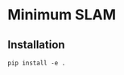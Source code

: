 # Minimum SLAM

## Installation
```
pip install -e .
```

<!-- This repository inlcudes:

- **frontend_evaluate**: using ground truth pose and depth in tartanair dataset to compare visual SLAM frontend feature matching performance.
- **noisy_traj**: tool for adding Gaussian noise to the trajectory.
- **gtsam_backend**: playground for testing GTSAM. -->